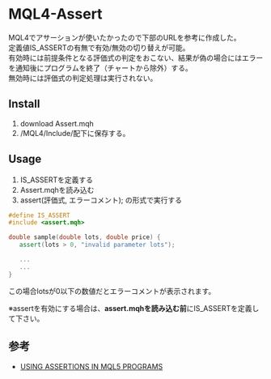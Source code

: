 # MQL4-Assert
MQL4でアサーションが使いたかったので下部のURLを参考に作成した。  
定義値IS_ASSERTの有無で有効/無効の切り替えが可能。  
有効時には前提条件となる評価式の判定をおこない、結果が偽の場合にはエラーを通知後にプログラムを終了（チャートから除外）する。    
無効時には評価式の判定処理は実行されない。  

## Install
1. download Assert.mqh
2. /MQL4/Include/配下に保存する。

## Usage
1. IS_ASSERTを定義する
2. Assert.mqhを読み込む
3. assert(評価式, エラーコメント); の形式で実行する

``` cpp
#define IS_ASSERT
#include <assert.mqh>

double sample(double lots, double price) {
   assert(lots > 0, "invalid parameter lots");

   ...
   ...
}
```
この場合lotsが0以下の数値だとエラーコメントが表示されます。

※assertを有効にする場合は、**assert.mqhを読み込む前**にIS_ASSERTを定義して下さい。

## 参考
- [USING ASSERTIONS IN MQL5 PROGRAMS](https://www.mql5.com/en/articles/1977)
